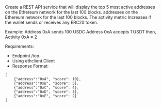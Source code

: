Create a REST API service that will display the top 5 most active addresses on the Ethereum network for the last 100 blocks.
addresses on the Ethereum network for the last 100 blocks. The activity metric
Increases if the wallet sends or receives any ERC20 token.

Example:
Address 0xA sends 100 USDC
Address 0xA accepts 1 USDT
then, Activity 0xA = 2

Requirements:
- Endpoint /top.
- Using ethclient.Client
- Response Format:


```
[
    {"address":"0xA", "score": 10},
    {"address":"0xB", "score": 5},
    {"address":"0xC", "score": 4},
    {"address":"0xD", "score": 3},
    {"address":"0xE", "score": 2}
]
```
